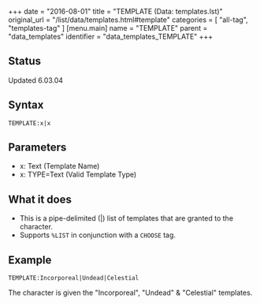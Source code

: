 +++
date = "2016-08-01"
title = "TEMPLATE (Data: templates.lst)"
original_url = "/list/data/templates.html#template"
categories = [ "all-tag", "templates-tag" ]
[menu.main]
    name = "TEMPLATE"
    parent = "data_templates"
    identifier = "data_templates_TEMPLATE"
+++

## Status

Updated 6.03.04

## Syntax

`TEMPLATE:x|x`

## Parameters

-   x: Text (Template Name)
-   x: TYPE=Text (Valid Template Type)



What it does
------------

-   This is a pipe-delimited (|) list of templates that are granted to
    the character.
-   Supports `%LIST` in conjunction with a `CHOOSE` tag.

Example
-------

`TEMPLATE:Incorporeal|Undead|Celestial`

The character is given the "Incorporeal", "Undead" & "Celestial"
templates.

